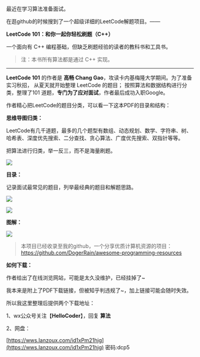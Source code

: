 最近在学习算法准备面试。

在逛github的时候搜到了一个超级详细的LeetCode解题项目。——

**LeetCode 101：和你一起你轻松刷题（C++）**

一个面向有 C++ 编程基础，但缺乏刷题经验的读者的教科书和工具书。

> 注：本书所有算法都是通过 C++ 实现。

---

**LeetCode 101** 的作者是 **高畅 Chang Gao**，攻读卡内基梅隆大学期间。为了准备实习秋招，
从夏天就开始整理 LeetCode 的题目； 按照算法和数据结构进行分类，整理了101 道题，**专门为了应对面试**，作者最后成功入职Google。



作者精心把LeetCode的题目分类，可以看一下这本PDF的目录和结构：

**思维导图归类：**

LeetCode有几千道题，最多的几个题型有数组、动态规划、数学、字符串、树、哈希表、深度优先搜索、二分查找、贪心算法、广度优先搜索、双指针等等。

把算法进行归类，举一反三，而不是海量刷题。

![](https://rainyudianxx.baimuxym.cn/HelloCoder/blog/image-20210224095159434.png)



**目录：**

记录面试最常见的题目，列举最经典的题目和解题思路。

![](https://rainyudianxx.baimuxym.cn/HelloCoder/blog/image-20210224094249233.png)

![](https://rainyudianxx.baimuxym.cn/HelloCoder/blog/image-20210224095018267.png)

**图解：**

![](https://rainyudianxx.baimuxym.cn/HelloCoder/blog/image-20210224095804441.png)



> 本项目已经收录至我的github，一个分享优质计算机资源的项目：https://github.com/DogerRain/awesome-programming-resources

**如何下载：**

作者给出了在线浏览网站，可能是太久没维护，已经挂掉了~

我本来是附上了PDF下载链接，但被知乎判违规了~，加上链接可能会随时失效。

所以我这里整理后提供两个下载地址：

1、wx公众号关注【**HelloCoder**】，回复 **算法** 

2、网盘：

[https://wws.lanzoux.com/id1xPm21hjg](https://wws.lanzoux.com/id1xPm21hjg)
密码:dcp5